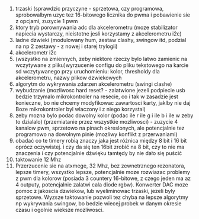 1. trzaski (sprawdzic przyczyne - sprzetowa, czy programowa, sprobowalbym uzyc tez 16-bitowego licznika do pwma i pobawienie sie z opcjami, zuzycie 1 pwm
2. ktory tryb porownywania adc dla akcelerometru (moze stabilizator napiecia wystarczy, nieistotne jesli korzystamy z akcelerometru i2c)
3. ladne dzwieki (modulowany hum, zestaw clashy, swingow itd, podzial na np 2 zestawy - z nowej i starej trylogii)
4. akcelerometr i2c
5. (wszystko na zmiennych, zeby niektore rzeczy bylo latwo zamienic na wczytywane z pliku)wyrzucenie configu do pliku tekstowego na karcie sd wczytywanego przy uruchomieniu: kolor, thresholdy dla akcelerometru, nazwy plikow dzwiekowych
6. algorytm do wykrywania zdarzen akcelerometru (swingi clashe)
7. wybudzanie (mozliwosc hard reset? - zalatwione jezeli podpiecie usb bedzie trzymalo mikrokontroler na resecie, co i tak w zasadzie jest konieczne, bo nie chcemy modyfikowac zawartosci karty, jaklby nie daj Boze mikrokontroler byl wlaczony i z niego korzystal)
8. zeby mozna bylo podac dowolny kolor (podac ile r ile g i ile b i ile w zeby to dzialalo) (przemiatanie przez wszystkie mozliwosci) - zuzycie 4 kanalow pwm, sprzetowo na pinach okreslonych, ale potencjalnie tez programowo na dowolnym pinie (mozliwy konflikt z przerwaniami)
9. obadać co te timery robią znaczy jaka jest różnica między 8 bit i 16 bit oprócz oczywistej. i czy da się ten 16bit zrobić na 8 bit, czy to nie ma znaczenia i czy potencjalnie dźwięku tamtędy by nie dało się puścić
10. taktowanie 12 Mhz
11. Przerzucenie sie na atxmege, 32 Mhz, bez zewnetrznego rezonatora, lepsze timery, wszystko lepsze, potencjalnie moze rozwiazac problemy z pwm dla kolorow (posiada 3 countery 16-bitowe, z czego jeden ma az 4 outputy, potencjalnie zalatwi cala diode rgbw). Konwerter DAC moze pomoc z jakoscia dzwiekow, lub wyeliminowac trzaski, jezeli byly sprzetowe. Wyzsze taktowanie pozwoli tez chyba na lepsze algorytmy np wykrywania swingow, bo bedzie wiecej probek w danym okresie czasu i ogolnie wieksze mozliwosci.
